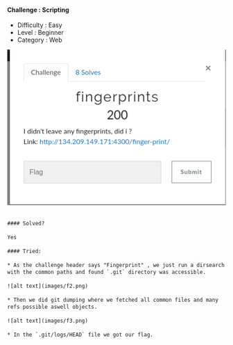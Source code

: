 
####  Challenge : Scripting
* Difficulty : Easy
* Level : Beginner
* Category : Web


![alt text](images/f1.png)
```

#### Solved?

Yes

#### Tried:

* As the challenge header says "Fingerprint" , we just run a dirsearch with the common paths and found `.git` directory was accessible.

![alt text](images/f2.png)

* Then we did git dumping where we fetched all common files and many refs possible aswell objects.

![alt text](images/f3.png)

* In the `.git/logs/HEAD` file we got our flag.